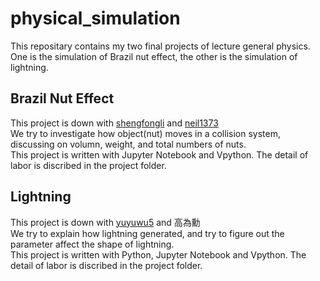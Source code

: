 # physical_simulation
This repositary contains my two final projects of lecture general physics. <br>
One is the simulation of Brazil nut effect, the other is the simulation of lightning.<br>

## Brazil Nut Effect
This project is down with [shengfongli][shengfongli_link] and [neil1373][neil1373_link]<br>
We try to investigate how object(nut) moves in a collision system, discussing on volumn, weight, and total numbers of nuts.<br>
This project is written with Jupyter Notebook and Vpython. The detail of labor is discribed in the project folder.<br>

## Lightning
This project is down with [yuyuwu5][yuyuwu5_link] and 高為勳<br>
We try to explain how lightning generated, and try to figure out the parameter affect the shape of lightning. <br>
This project is written with Python, Jupyter Notebook and Vpython. The detail of labor is discribed in the project folder.<br>

[shengfongli_link]:https://github.com/shengfongli
[neil1373_link]:https://github.com/neil1373
[yuyuwu5_link]:https://github.com/yuyuwu5
